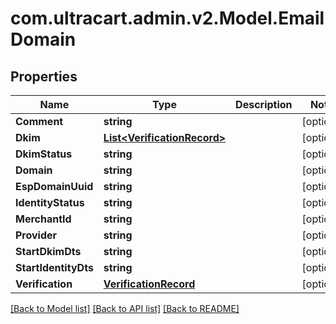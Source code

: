 # com.ultracart.admin.v2.Model.EmailDomain
## Properties

Name | Type | Description | Notes
------------ | ------------- | ------------- | -------------
**Comment** | **string** |  | [optional] 
**Dkim** | [**List&lt;VerificationRecord&gt;**](VerificationRecord.md) |  | [optional] 
**DkimStatus** | **string** |  | [optional] 
**Domain** | **string** |  | [optional] 
**EspDomainUuid** | **string** |  | [optional] 
**IdentityStatus** | **string** |  | [optional] 
**MerchantId** | **string** |  | [optional] 
**Provider** | **string** |  | [optional] 
**StartDkimDts** | **string** |  | [optional] 
**StartIdentityDts** | **string** |  | [optional] 
**Verification** | [**VerificationRecord**](VerificationRecord.md) |  | [optional] 


[[Back to Model list]](../README.md#documentation-for-models) [[Back to API list]](../README.md#documentation-for-api-endpoints) [[Back to README]](../README.md)

